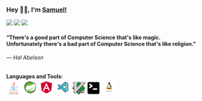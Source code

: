 ### Hey 👋🏽, I'm [Samuel!](https://samucafreitas.github.io)
<p>
  <img src="https://img.shields.io/badge/Front End-Angular-ed3b3b"/>
  <img src="https://img.shields.io/badge/Back End-Java-1ca0f1"/>
  <img src="https://badges.frapsoft.com/os/v2/open-source.svg?v=103"/>
</p>
<!--
[![Twitter Badge](https://img.shields.io/badge/-Twitter-1ca0f1?style=flat-square&labelColor=1ca0f1&logo=twitter&logoColor=white&link=https://twitter.com/samucadev)](https://twitter.com/samucadev)
[![Facebook Badge](https://img.shields.io/badge/-Facebook-0778E9?style=flat-square&labelColor=0778E9&logo=facebook&logoColor=white&link=https://www.facebook.com/samuel.bugs.9)](https://www.facebook.com/samuel.bugs.9)
[![Linkedin Badge](https://img.shields.io/badge/-LinkedIn-blue?style=flat-square&logo=Linkedin&logoColor=white&link=https://www.linkedin.com/in/samucafreitas/)](https://www.linkedin.com/in/samucafreitas/)
[![Quora Badge](https://img.shields.io/badge/-Quora-b92b27?style=flat-square&labelColor=b92b27&logo=quora&logoColor=white&link=https://www.quora.com/profile/Sam-Uel-60)](https://www.quora.com/profile/Sam-Uel-60)-->

#### “There's a good part of Computer Science that's like magic.<br>Unfortunately there's a bad part of Computer Science that's like religion.”

###### ― Hal Abelson

**Languages and Tools:**  
<code><img height="38" src="https://raw.githubusercontent.com/samucafreitas/samucafreitas/master/imgs/java.jpg"></code>
<code><img height="40" src="https://raw.githubusercontent.com/samucafreitas/samucafreitas/master/imgs/spring.png"></code>
<code><img height="40" src="https://raw.githubusercontent.com/samucafreitas/samucafreitas/master/imgs/angular.png"></code>
<code><img height="40" src="https://raw.githubusercontent.com/samucafreitas/samucafreitas/master/imgs/vscode.png"></code>
<code><img height="35" src="https://raw.githubusercontent.com/samucafreitas/samucafreitas/master/imgs/vim.webp"></code>
<code><img height="35" src="https://raw.githubusercontent.com/samucafreitas/samucafreitas/master/imgs/terminal.png"></code>
<code><img height="40" src="https://raw.githubusercontent.com/samucafreitas/samucafreitas/master/imgs/linux.png"></code>

<!--
**samucafreitas/samucafreitas** is a ✨ _special_ ✨ repository because its `README.md` (this file) appears on your GitHub profile.

Here are some ideas to get you started:

- 🔭 I’m currently working on ...
- 🌱 I’m currently learning ...
- 👯 I’m looking to collaborate on ...
- 🤔 I’m looking for help with ...
- 💬 Ask me about ...
- 📫 How to reach me: ...
- 😄 Pronouns: ...
- ⚡ Fun fact: ...
-->
